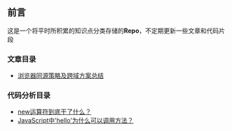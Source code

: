 ## 前言
这是一个将平时所积累的知识点分类存储的**Repo**，不定期更新一些文章和代码片段

### 文章目录
* [浏览器同源策略及跨域方案总结](./articles/1.md)

### 代码分析目录
* [new运算符到底干了什么？](./codes/1.md)
* [JavaScript中'hello'为什么可以调用方法？](./codes/2.md)